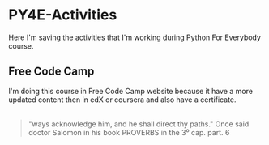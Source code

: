 # PY4E-Activities
Here I'm saving the activities that I'm working during Python For Everybody course.

## Free Code Camp
I'm doing this course in Free Code Camp website because it have a more updated content then in edX or coursera and also have a certificate.
<br><br>
> "ways acknowledge him, and he shall direct thy paths." Once said doctor Salomon in his book PROVERBS in the 3⁰ cap. part. 6 
